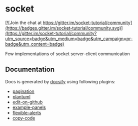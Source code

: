 # socket

[![Join the chat at https://gitter.im/socket-tutorial/community](https://badges.gitter.im/socket-tutorial/community.svg)](https://gitter.im/socket-tutorial/community?utm_source=badge&utm_medium=badge&utm_campaign=pr-badge&utm_content=badge)

Few implementations of socket server-client communication

## Documentation
Docs is generated by [docsify](https://docsify.js.org/) using following plugins:

* [pagination](https://github.com/imyelo/docsify-pagination)
* [plantuml](https://github.com/imyelo/docsify-plantuml)
* [edit-on-github](https://github.com/njleonzhang/docsify-edit-on-github)
* [example-panels](https://github.com/VagnerDomingues/docsify-example-panels)
* [flexible-alerts](https://github.com/zanfab/docsify-plugin-flexible-alerts)
* [copy-code](https://github.com/jperasmus/docsify-copy-code)
